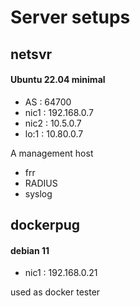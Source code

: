 # Server setups

## netsvr

#### Ubuntu 22.04 minimal

- AS   : 64700
- nic1 : 192.168.0.7
- nic2 : 10.5.0.7
- lo:1 : 10.80.0.7

A management host
- frr
- RADIUS
- syslog

## dockerpug

#### debian 11

- nic1 : 192.168.0.21

used as docker tester
